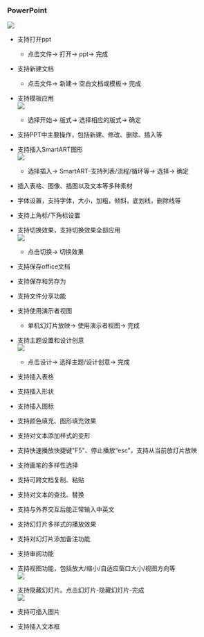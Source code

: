 ### PowerPoint
![](../pic/soft/ppt%E7%95%8C%E9%9D%A2.jpg)

   - 支持打开ppt
      - 点击文件-> 打开-> ppt-> 完成
   - 支持新建文档
      - 点击文件-> 新建-> 空白文档或模板-> 完成
   - 支持模板应用  
      ![](../pic/soft/ppt%E7%89%88%E5%BC%8F%E5%BA%94%E7%94%A8.png)
      
      - 选择开始-> 版式-> 选择相应的版式-> 确定
   - 支持PPT中主要操作，包括新建、修改、删除、插入等
   - 支持插入SmartART图形  
      ![](../pic/soft/SmartART-.png)
      
      - 选择插入-> SmartART-支持列表/流程/循环等-> 选择-> 确定
   - 插入表格、图像、插图以及文本等多种素材
   - 字体设置，支持字体，大小，加粗，倾斜，底划线，删除线等
   - 支持上角标/下角标设置
   - 支持切换效果，支持切换效果全部应用  
      ![](../pic/soft/%E5%88%87%E6%8D%A2%E6%95%88%E6%9E%9C.png)
      
      - 点击切换-> 切换效果
   - 支持保存office文档
   - 支持保存和另存为
   - 支持文件分享功能
   - 支持使用演示者视图
      - 单机幻灯片放映-> 使用演示者视图-> 完成
   - 支持主题设置和设计创意  
      ![](../pic/soft/%E4%B8%BB%E9%A2%98.png)
      
      - 点击设计-> 选择主题/设计创意-> 完成
   - 支持插入表格
   - 支持插入形状
   - 支持插入图标
   - 支持颜色填充、图形填充效果
   - 支持对文本添加样式的变形
   - 支持快速播放快捷键"F5"、停止播放“esc”，支持从当前放灯片放映
   - 支持画笔的多样性选择
   - 支持可跨文档复制、粘贴
   - 支持对文本的查找、替换
   - 支持与外界交互后能正常输入中英文
   - 支持幻灯片多样式的播放效果
   - 支持对幻灯片添加备注功能
   - 支持审阅功能
   - 支持视图功能，包括放大/缩小/自适应窗口大小/视图方向等  
      ![](../pic/soft/%E8%A7%86%E5%9B%BE.png)
      
   - 支持隐藏幻灯片。点击幻灯片-隐藏幻灯片-完成  
      ![](../pic/soft/%E9%9A%90%E8%97%8F%E5%B9%BB%E7%81%AF%E7%89%87.png)
      
   - 支持可插入图片
   - 支持插入文本框
